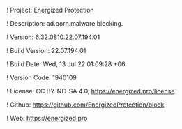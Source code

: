 ! Project: Energized Protection

! Description: ad.porn.malware blocking.

! Version: 6.32.0810.22.07.194.01

! Build Version: 22.07.194.01

! Build Date: Wed, 13 Jul 22 01:09:28 +06

! Version Code: 1940109

! License: CC BY-NC-SA 4.0, https://energized.pro/license

! Github: https://github.com/EnergizedProtection/block

! Web: https://energized.pro
